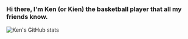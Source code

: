 ### Hi there, I'm Ken (or Kien) the basketball player that all my friends know.


![Ken's GitHub stats](https://github-readme-stats.vercel.app/api?username=kennguyen0303&show_icons=true&theme=calm)
<!-- [![Ken's wakatime stats](https://github-readme-stats.vercel.app/api/wakatime?username=kennguyen0303)](https://github.com/anuraghazra/github-readme-stats) -->

<!-- [![Top Langs](https://github-readme-stats.vercel.app/api/top-langs/?username=kennguyen0303)](https://github.com/anuraghazra/github-readme-stats) -->



